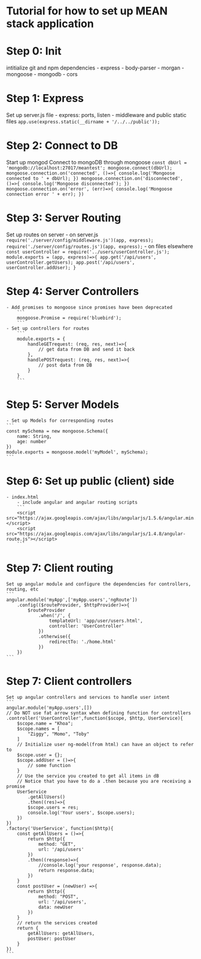 
# Tutorial for how to set up MEAN stack application

# Step 0: Init
intitialize git and npm dependencies
    - express
    - body-parser
    - morgan
    - mongoose
    - mongodb
    - cors
# Step 1: Express
Set up server.js file
    - express: ports, listen
    - middleware and public static files
        ```
        app.use(express.static(__dirname + '/../../public'));    
        ```
# Step 2: Connect to DB
Start up mongod 
Connect to mongoDB through mongoose
    ```
    const dbUrl = 'mongodb://localhost:27017/meantest';
    mongoose.connect(dbUrl);
    mongoose.connection.on('connected', ()=>{
        console.log('Mongoose connected to ' + dbUrl);
    })
    mongoose.connection.on('disconnected', ()=>{
        console.log('Mongoose disconnected');
    })
    mongoose.connection.on('error', (err)=>{
        console.log('Mongoose connection error ' + err);
    })
    ```
# Step 3: Server Routing
Set up routes on server
    - on server.js
        ```
        require('./server/config/middleware.js')(app, express);
        require('./server/config/routes.js')(app, express);
        ```
    - on files elsewhere
        ```
        const userController = require('../users/userController.js');
        module.exports = (app, express)=>{
            app.get('/api/users', userController.getUsers);
            app.post('/api/users', userController.addUser);
        }
        ```
# Step 4: Server Controllers
    - Add promises to mongoose since promises have been deprecated
        ```
        mongoose.Promise = require('bluebird');
        ```
    - Set up controllers for routes
        ```
        module.exports = {
            handleGETrequest: (req, res, next)=>{
                // get data from DB and send it back
            },
            handlePOSTrequest: (req, res, next)=>{
                // post data from DB
            }
        }
        ```
# Step 5: Server Models
    - Set up Models for corresponding routes
    ```
    const mySchema = new mongoose.Schema({
        name: String,
        age: number
    })
    module.exports = mongoose.model('myModel', mySchema);
    ```

# Step 6: Set up public (client) side
    - index.html
        - include angular and angular routing scripts
        ```
        <script src="https://ajax.googleapis.com/ajax/libs/angularjs/1.5.6/angular.min.js"></script>
        <script src="https://ajax.googleapis.com/ajax/libs/angularjs/1.4.8/angular-route.js"></script>
        ```


# Step 7: Client routing
    Set up angular module and configure the dependencies for controllers, routing, etc
    ```
    angular.module('myApp',['myApp.users','ngRoute'])
        .config(($routeProvider, $httpProvider)=>{
            $routeProvider
                .when('/', {
                    templateUrl: 'app/user/users.html',
                    controller: 'UserController'
                })
                .otherwise({
                    redirectTo: './home.html'
                })
        })
    ```

# Step 7: Client controllers 
    Set up angular controllers and services to handle user intent
    ```
    angular.module('myApp.users',[])
    // Do NOT use fat arrow syntax when defining function for controllers
    .controller('UserController',function($scope, $http, UserService){
        $scope.name = "Khoa";
        $scope.names = [
            "Ziggy", "Momo", "Toby"
        ]
        // Initialize user ng-model(from html) can have an object to refer to
        $scope.user = {};
        $scope.addUser = ()=>{
            // some function
        }
        // Use the service you created to get all items in dB
        // Notice that you have to do a .then because you are receiving a promise
        UserService
            .getAllUsers()
            .then((res)=>{
            $scope.users = res;
            console.log('Your users', $scope.users);
        })
    })
    .factory('UserService', function($http){
        const getAllUsers = ()=>{
            return $http({
                method: "GET",
                url: '/api/users'
            })
            .then((response)=>{
                //console.log('your response', response.data);
                return response.data;
            })
        }
        const postUser = (newUser) =>{
            return $http({
                method: "POST",
                url: '/api/users',
                data: newUser
            })
        }
        // return the services created
        return {
            getAllUsers: getAllUsers,
            postUser: postUser
        }
    })
    ```